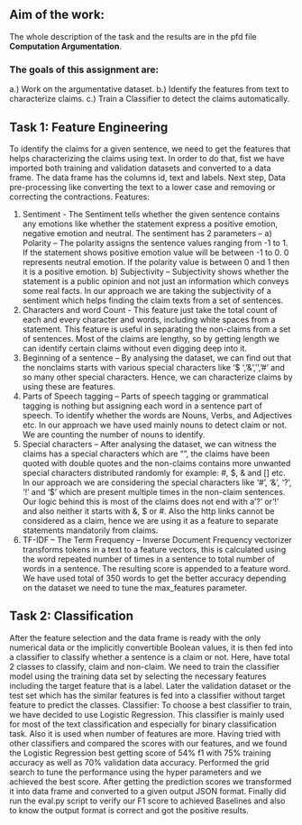 ## Aim of the work:
The whole description of the task and the results are in the pfd file **Computation Argumentation**.

### The goals of this assignment are:
a.) Work on the argumentative dataset.
b.) Identify the features from text to characterize claims.
c.) Train a Classifier to detect the claims automatically.

## Task 1: Feature Engineering
To identify the claims for a given sentence, we need to get the features that helps characterizing the claims using text.
In order to do that, fist we have imported both training and validation datasets and converted to a data frame. The data frame has the columns id, text and labels.
Next step, Data pre-processing like converting the text to a lower case and removing or correcting the contractions.
Features:
1. Sentiment - The Sentiment tells whether the given sentence contains any emotions like whether the statement express a positive emotion, negative emotion and neutral.
The sentiment has 2 parameters –
a) Polarity – The polarity assigns the sentence values ranging from -1 to 1. If the statement shows positive emotion value will be between -1 to 0. 0 represents neutral emotion. If the polarity value is between 0 and 1 then it is a positive emotion.
b) Subjectivity – Subjectivity shows whether the statement is a public opinion and not just an information which conveys some real facts.
In our approach we are taking the subjectivity of a sentiment which helps finding the claim texts from a set of sentences.
2. Characters and word Count - This feature just take the total count of each and every character and words, including white spaces from a statement. This feature is useful in separating the non-claims from a set of sentences. Most of the claims are lengthy, so by getting length we can identify certain claims without even digging deep into it.
3. Beginning of a sentence – By analysing the dataset, we can find out that the nonclaims starts with various special characters like ‘$ ‘,’&’,’’,’#’ and so many other special characters. Hence, we can characterize claims by using these are features.
4. Parts of Speech tagging – Parts of speech tagging or grammatical tagging is nothing but assigning each word in a sentence part of speech. To identify whether the words are Nouns, Verbs, and Adjectives etc. In our approach we have used mainly nouns to detect claim or not. We are counting the number of nouns to identify.
5. Special characters – After analysing the dataset, we can witness the claims has a special characters which are “”, the claims have been quoted with double quotes and the non-claims contains more unwanted special characters distributed randomly for example: #, $, & and [] etc. In our approach we are considering the special characters like ‘#’, ‘&’, ‘?’, ‘!’ and ‘$’ which are present multiple times in the non-claim sentences.
Our logic behind this is most of the claims does not end with a’?’ or’!’ and also neither it starts with &, $ or #. Also the http links cannot be considered as a claim, hence we are using it as a feature to separate statements mandatorily from claims.
6. TF-IDF – The Term Frequency – Inverse Document Frequency vectorizer transforms tokens in a text to a feature vectors, this is calculated using the word repeated number of times in a sentence to total number of words in a sentence. The resulting score is appended to a feature word. We have used total of 350 words to get the better accuracy depending on the dataset we need to tune the max_features parameter.
## Task 2: Classification
After the feature selection and the data frame is ready with the only numerical data or the implicitly convertible Boolean values, it is then fed into a classifier to classify whether a sentence is a claim or not.
Here, have total 2 classes to classify, claim and non-claim. We need to train the classifier model using the training data set by selecting the necessary features including the target feature that is a label. Later the validation dataset or the test set which has the similar features is fed into a classifier without target feature to predict the classes.
Classifier:
To choose a best classifier to train, we have decided to use Logistic Regression.
This classifier is mainly used for most of the text classification and especially for binary classification task. Also it is used when number of features are more. Having tried with other classifiers and compared the scores with our features, and we found the Logistic Regression best getting score of 54% f1 with 75% training accuracy as well as 70% validation data accuracy.
Performed the grid search to tune the performance using the hyper parameters and we achieved the best score.
After getting the prediction scores we transformed it into data frame and converted to a given output JSON format.
Finally did run the eval.py script to verify our F1 score to achieved Baselines and also to know the output format is correct and got the positive results.
